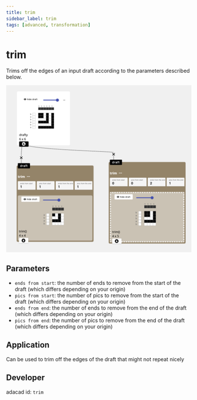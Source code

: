 ```yaml
---
title: trim
sidebar_label: trim
tags: [advanced, transformation]
---
```

# trim
Trims off the edges of an input draft according to the parameters described below.

![file](./img/trim.png)

## Parameters
- `ends from start`: the number of ends to remove from the start of the draft (which differs depending on your origin)
- `pics from start`:  the number of pics to remove from the start of the draft (which differs depending on your origin)
- `ends from end`:  the number of ends to remove from the end of the draft (which differs depending on your origin)
- `pics from end`: the number of pics to remove from the end of the draft (which differs depending on your origin)


## Application
Can be used to trim off the edges of the draft that might not repeat nicely

## Developer
adacad id: `trim`

